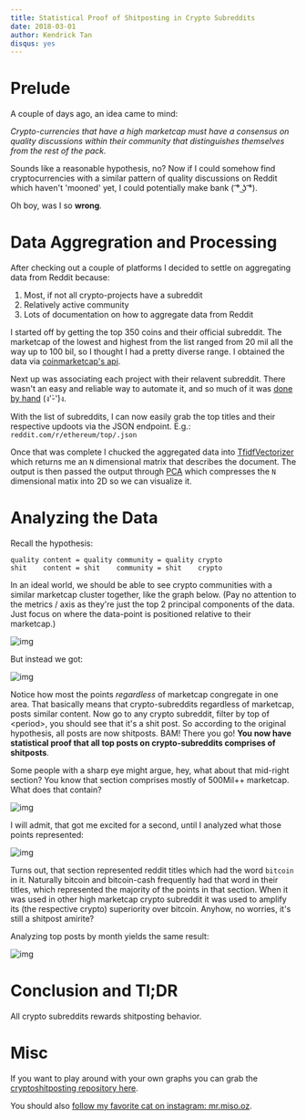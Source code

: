 ```yaml
---
title: Statistical Proof of Shitposting in Crypto Subreddits
date: 2018-03-01
author: Kendrick Tan
disqus: yes
---
```



# Prelude

A couple of days ago, an idea came to mind:

_Crypto-currencies that have a high marketcap must have a consensus on quality discussions within their community that distinguishes themselves from the rest of the pack._

Sounds like a reasonable hypothesis, no? Now if I could somehow find cryptocurrencies with a similar pattern of quality discussions on Reddit which haven't 'mooned' yet, I could potentially make bank ( ͡° ͜ʖ ͡°).

Oh boy, was I so __wrong__.

# Data Aggregration and Processing

After checking out a couple of platforms I decided to settle on aggregating data from Reddit because:

1. Most, if not all crypto-projects have a subreddit
2. Relatively active community
3. Lots of documentation on how to aggregate data from Reddit


I started off by getting the top 350 coins and their official subreddit. The marketcap of the lowest and highest from the list ranged from 20 mil all the way up to 100 bil, so I thought I had a pretty diverse range. I obtained the data via [coinmarketcap's api](https://api.coinmarketcap.com/v1/ticker/?limit=350).

Next up was associating each project with their relavent subreddit. There wasn't an easy and reliable way to automate it, and so much of it was [done by hand](https://github.com/kendricktan/cryptoshitposting/blob/master/data/subreddits.json) (ง'̀-'́)ง.

With the list of subreddits, I can now easily grab the top titles and their respective updoots via the JSON endpoint. E.g.: `reddit.com/r/ethereum/top/.json`

Once that was complete I chucked the aggregated data into [TfidfVectorizer](http://scikit-learn.org/stable/modules/generated/sklearn.feature_extraction.text.TfidfVectorizer.html) which returns me an `N` dimensional matrix that describes the document. The output is then passed the output through [PCA](http://scikit-learn.org/stable/modules/generated/sklearn.decomposition.PCA.html) which compresses the `N` dimensional matix into 2D so we can visualize it.

# Analyzing the Data

Recall the hypothesis:

```
quality content = quality community = quality crypto
shit    content = shit    community = shit    crypto
```

In an ideal world, we should be able to see crypto communities with a similar marketcap cluster together, like the graph below. (Pay no attention to the metrics / axis as they're just the top 2 principal components of the data. Just focus on where the data-point is positioned relative to their marketcap.)

![img](https://i.imgur.com/s6VwjYV.png)

But instead we got:

![img](https://i.imgur.com/IjWOGCs.png)

Notice how most the points _regardless_ of marketcap congregate in one area. That basically means that crypto-subreddits regardless of marketcap, posts similar content. Now go to any crypto subreddit, filter by top of &lt;period&gt;, you should see that it's a shit post. So according to the original hypothesis, all posts are now shitposts. BAM! There you go! __You now have statistical proof that all top posts on crypto-subreddits comprises of shitposts__.

Some people with a sharp eye might argue, hey, what about that mid-right section? You know that section comprises mostly of 500Mil++ marketcap. What does that contain?

![img](https://i.imgur.com/Mvtxkd6.png)

I will admit, that got me excited for a second, until I analyzed what those points represented:

![img](https://i.imgur.com/1B344iz.png)

Turns out, that section represented reddit titles which had the word `bitcoin` in it. Naturally bitcoin and bitcoin-cash frequently had that word in their titles, which represented the majority of the points in that section. When it was used in other high marketcap crypto subreddit it was used to amplify its (the respective crypto) superiority over bitcoin. Anyhow, no worries, it's still a shitpost amirite?

Analyzing top posts by month yields the same result:

![img](https://i.imgur.com/vKaFfMU.png)

# Conclusion and Tl;DR

All crypto subreddits rewards shitposting behavior.

# Misc

If you want to play around with your own graphs you can grab the [cryptoshitposting repository here](https://github.com/kendricktan/cryptoshitposting).

You should also [follow my favorite cat on instagram: mr.miso.oz](https://www.instagram.com/mr.miso.oz/).

